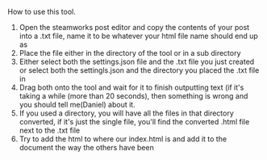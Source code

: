 How to use this tool.
1. Open the steamworks post editor and copy the contents of your post into a .txt file, name it to be whatever your html file name should end up as
2. Place the file either in the directory of the tool or in a sub directory
3. Either select both the settings.json file and the .txt file you just created or select both the settingls.json and the directory you placed the .txt file in
4. Drag both onto the tool and wait for it to finish outputting text (if it's taking a while (more than 20 seconds), then something is wrong and you should tell me(Daniel) about it.
5. If you used a directory, you will have all the files in that directory converted, if it's just the single file, you'll find the converted .html file next to the .txt file
6. Try to add the html to where our index.html is and add it to the document the way the others have been